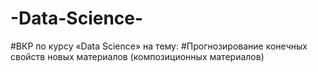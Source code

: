 # -Data-Science-
#ВКР по курсу «Data Science» на тему:
#Прогнозирование конечных свойств новых материалов (композиционных материалов)
